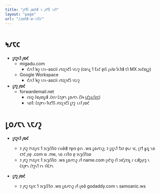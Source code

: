 ```yaml
---
title: "𐑢𐑳𐑑𐑕 𐑢𐑹𐑒𐑦𐑙 𐑯 𐑢𐑳𐑑𐑕 𐑯𐑪𐑑"
layout: "page"
url: "/𐑢𐑹𐑒𐑦𐑙-𐑹-𐑯𐑪𐑑/"
---
```


# 𐑰𐑥𐑱𐑤
* **𐑛𐑱𐑟𐑯𐑑 𐑢𐑹𐑒**
  * migadu.com
    * 𐑒𐑨𐑯𐑑 𐑿𐑟 𐑯𐑪𐑯-ascii 𐑥𐑱𐑤𐑚𐑪𐑒𐑕 𐑯𐑱𐑥𐑟 (𐑤𐑹𐑯𐑛 𐑑 𐑗𐑧𐑒 𐑞𐑦𐑕 _𐑚𐑦𐑓𐑹_ 𐑕𐑧𐑑𐑦𐑙 𐑱𐑐 MX 𐑮𐑧𐑒𐑹𐑛𐑟)
  * Google Workspace
    * 𐑒𐑨𐑯𐑑 𐑿𐑟 𐑯𐑪𐑯-ascii 𐑥𐑱𐑤𐑚𐑪𐑒𐑕 𐑯𐑱𐑥𐑟
* **𐑛𐑳𐑟 𐑢𐑹𐑒**
  * forwardemail.net
    * 𐑩𐑤𐑬𐑟 𐑓𐑹𐑢𐑸𐑛𐑦𐑙 _𐑓𐑮𐑳𐑥_ 𐑖𐑱𐑝𐑾𐑯 𐑛𐑴𐑥𐑱𐑯 (𐑕𐑰 [𐑧𐑒𐑟𐑨𐑥𐑐𐑩𐑤](/posts/2024-12-01-𐑰𐑥𐑱𐑤-𐑳𐑐𐑛𐑱𐑑))
    * 𐑯𐑴𐑑: 𐑖𐑱𐑝𐑾𐑯-𐑑𐑧𐑒𐑑𐑕 𐑥𐑱𐑤𐑚𐑪𐑒𐑕 𐑛𐑳𐑟 *𐑯𐑪𐑑* 𐑢𐑹𐑒
    
# 𐑛𐑴𐑥𐑱𐑯 𐑯𐑱𐑥𐑟
* **𐑛𐑱𐑟𐑯𐑑 𐑢𐑹𐑒**
  * 𐑲 𐑢𐑱𐑟 𐑳𐑯𐑱𐑚𐑩𐑤 𐑑 𐑮𐑧𐑡𐑦𐑕𐑑𐑼 𐑧𐑯𐑦𐑔𐑦𐑙 𐑳𐑞𐑼 𐑞𐑨𐑯 .ws 𐑛𐑴𐑥𐑱𐑯𐑟; 𐑲 𐑛𐑦𐑛𐑯𐑑 𐑑𐑮𐑲 𐑞𐑧𐑥 𐑪𐑤, 𐑚𐑳𐑑 𐑣𐑨𐑛 𐑯𐑴 𐑤𐑳𐑒 𐑢𐑦𐑞 .com 𐑹 .me, 𐑯𐑴 𐑥𐑨𐑑𐑼 𐑞 𐑮𐑧𐑡𐑦𐑕𐑑𐑮𐑸
  * 𐑲 𐑢𐑱𐑟 𐑳𐑯𐑱𐑚𐑩𐑤 𐑑 𐑮𐑧𐑡𐑦𐑕𐑑𐑼 .ws 𐑛𐑴𐑥𐑱𐑯𐑟 𐑨𐑑 name.com 𐑚𐑦𐑒𐑪𐑟 𐑦𐑑 𐑮𐑦𐑒𐑢𐑲𐑮𐑛 𐑩 𐑤𐑨𐑙𐑜𐑢𐑦𐑡 𐑯 𐑖𐑱𐑝𐑾𐑯 /𐑳𐑟𐑯𐑑 𐑩𐑯 𐑪𐑐𐑖𐑳𐑯
  
* **𐑛𐑳𐑟 𐑢𐑹𐑒**
  * 𐑲 𐑢𐑱𐑟 𐑱𐑚𐑩𐑤 𐑑 𐑮𐑧𐑡𐑦𐑕𐑑𐑼 .ws 𐑛𐑴𐑥𐑱𐑯𐑟 𐑨𐑑 𐑚𐑴𐑔 godaddy.com 𐑯 samoanic.ws